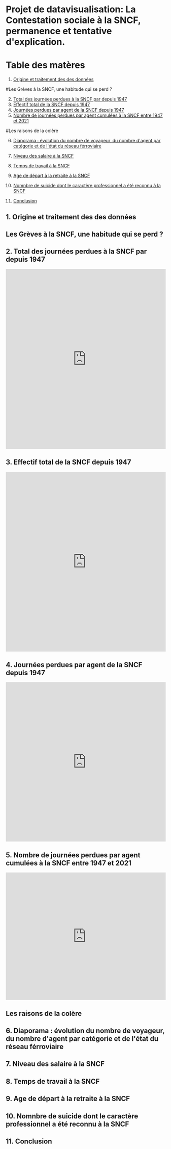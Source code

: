 # Projet de datavisualisation: La Contestation sociale à la SNCF, permanence et tentative d'explication.

# Table des matères 

1. [Origine et traitement des des données](#1-origine-et-traitement-des-données)

#Les Grèves à la SNCF, une habitude qui se perd ?

2. [Total des journées perdues à la SNCF par depuis 1947](#A-journées-perdues-1947)
3. [Effectif total de la SNCF depuis 1947](#B-effectif-1947)
4. [Journées perdues par agent de la SNCF depuis 1947](#C-journées-perdues-agent-1947)
5. [Nombre de journées perdues par agent cumulées à la SNCF entre 1947 et 2021](#D-journées-cumulées-1947)

#Les raisons de la colère 

6. [Diaporama : évolution du nombre de voyageur, du nombre d'agent par catégorie et de l'état du réseau férroviaire](#7-Diaporama)
7. [Niveau des salaire à la SNCF](#8-salaire)
8. [Temps de travail à la SNCF](#9-temps-travail)
9. [Age de départ à la retraite à la SNCF](#10-retraite)
10. [Nomnbre de suicide dont le caractère professionnel a été reconnu à la SNCF](#11-suicide)

11. [Conclusion](#11-conclusion)

## 1. Origine et traitement des des données


## Les Grèves à la SNCF, une habitude qui se perd ?

   
## 2. Total des journées perdues à la SNCF par depuis 1947

<iframe title="Totale des journées perdues à la SNCF par an depuis 1947" aria-label="Column Chart" id="datawrapper-chart-4UAcM" src="https://datawrapper.dwcdn.net/4UAcM/7/" scrolling="no" frameborder="0" style="width: 0; min-width: 100% !important; border: none;" height="564" data-external="1"></iframe>


## 3. Effectif total de la SNCF depuis 1947

<iframe title="Effectif total de la SNCF depuis 1947 " aria-label="Interactive area chart" id="datawrapper-chart-UmEmY" src="https://datawrapper.dwcdn.net/UmEmY/2/" scrolling="no" frameborder="0" style="width: 0; min-width: 100% !important; border: none;" height="564" data-external="1"></iframe>


## 4. Journées perdues par agent de la SNCF depuis 1947

<iframe title="Journées perdues par agent de la SNCF depuis 1947 " aria-label="Graphique en colonnes" id="datawrapper-chart-d6y2I" src="https://datawrapper.dwcdn.net/d6y2I/2/" scrolling="no" frameborder="0" style="width: 0; min-width: 100% !important; border: none;" height="500" data-external="1"></iframe>

## 5. Nombre de journées perdues par agent cumulées à la SNCF entre 1947 et 2021

<iframe title="Nombre de journées perdues par agent cumulées à la SNCF entre 1947 et 2021" aria-label="Election Donut" id="datawrapper-chart-65H8j" src="https://datawrapper.dwcdn.net/65H8j/2/" scrolling="no" frameborder="0" style="width: 0; min-width: 100% !important; border: none;" height="400" data-external="1"></iframe>

## Les raisons de la colère 

## 6. Diaporama : évolution du nombre de voyageur, du nombre d'agent par catégorie et de l'état du réseau férroviaire

## 7. Niveau des salaire à la SNCF

## 8. Temps de travail à la SNCF

## 9. Age de départ à la retraite à la SNCF

## 10. Nomnbre de suicide dont le caractère professionnel a été reconnu à la SNCF

<div class="flourish-embed" data-src="visualisation/12718974"><script src="https://public.flourish.studio/resources/embed.js"></script></div>

## 11. Conclusion 
